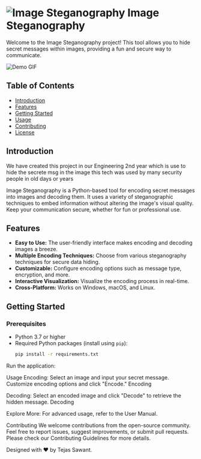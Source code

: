 # ![Image Steganography](https://www.skillrary.com/uploads/updatedimages/13171561728565.png) Image Steganography

Welcome to the Image Steganography project! This tool allows you to hide secret messages within images, providing a fun and secure way to communicate.

![Demo GIF](https://media.tenor.com/O8m4bFnFlAUAAAAC/hide-camouflage.gif)

## Table of Contents

- [Introduction](#introduction)
- [Features](#features)
- [Getting Started](#getting-started)
- [Usage](#usage)
- [Contributing](#contributing)
- [License](#license)

## Introduction
We have created this project in our Engineering 2nd year which is use to hide the secrete msg in the image this tech was used by many security people in old days or years

Image Steganography is a Python-based tool for encoding secret messages into images and decoding them. It uses a variety of steganographic techniques to embed information without altering the image's visual quality. Keep your communication secure, whether for fun or professional use.

## Features

- **Easy to Use:** The user-friendly interface makes encoding and decoding images a breeze.
- **Multiple Encoding Techniques:** Choose from various steganography techniques for secure data hiding.
- **Customizable:** Configure encoding options such as message type, encryption, and more.
- **Interactive Visualization:** Visualize the encoding process in real-time.
- **Cross-Platform:** Works on Windows, macOS, and Linux.

## Getting Started

### Prerequisites

- Python 3.7 or higher
- Required Python packages (install using `pip`):
  ```bash
  pip install -r requirements.txt


Run the application:

 
Usage
Encoding: Select an image and input your secret message. Customize encoding options and click "Encode."
Encoding

Decoding: Select an encoded image and click "Decode" to retrieve the hidden message.
Decoding

Explore More: For advanced usage, refer to the User Manual.

Contributing
We welcome contributions from the open-source community. Feel free to report issues, suggest improvements, or submit pull requests. 
Please check our Contributing Guidelines for more details.

 

Designed with ❤️ by Tejas Sawant.

 

